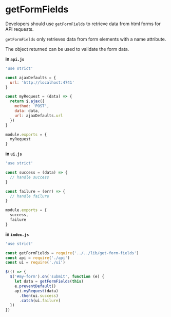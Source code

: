 # getFormFields

Developers should use `getFormFields` to retrieve data from html forms for API
 requests.

`getFormFields` only retrieves data from form elements with a name attribute.

The object returned can be used to validate the form data.

**in `api.js`**

```js
'use strict'

const ajaxDefaults = {
  url: 'http://localhost:4741'
}

const myRequest = (data) => {
  return $.ajax({
    method: 'POST',
    data: data,
    url: ajaxDefaults.url
  })
}

module.exports = {
  myRequest
}
```

**in `ui.js`**

```js
'use strict'

const success = (data) => {
  // handle success
}

const failure = (err) => {
  // handle failure
}

module.exports = {
  success,
  failure
}
```

**in `index.js`**

```js
'use strict'

const getFormFields = require('../../lib/get-form-fields')
const api = require('./api')
const ui = require('./ui')

$(() => {
  $('#my-form').on('submit', function (e) {
    let data = getFormFields(this)
    e.preventDefault()
    api.myRequest(data)
      .then(ui.success)
      .catch(ui.failure)
  })
})
```
